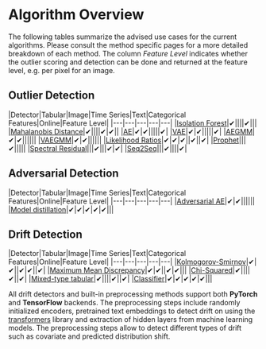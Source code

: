 # Algorithm Overview

The following tables summarize the advised use cases for the current algorithms. Please consult the method specific pages for a more detailed breakdown of each method. The column *Feature Level* indicates whether the outlier scoring and detection can be done and returned at the feature level, e.g. per pixel for an image.

## Outlier Detection

|Detector|Tabular|Image|Time Series|Text|Categorical Features|Online|Feature Level|
|---|---|---|---|---|
|[Isolation Forest](../methods/iforest.ipynb)|✔||||✔|||
|[Mahalanobis Distance](../methods/mahalanobis.ipynb)|✔||||✔|✔||
|[AE](../methods/ae.ipynb)|✔|✔|||||✔|
|[VAE](../methods/vae.ipynb)|✔|✔|||||✔|
|[AEGMM](../methods/aegmm.ipynb)|✔|✔||||||
|[VAEGMM](../methods/vaegmm.ipynb)|✔|✔||||||
|[Likelihood Ratios](../methods/llr.ipynb)|✔|✔|✔||✔||✔|
|[Prophet](../methods/prophet.ipynb)|||✔|||||
|[Spectral Residual](../methods/sr.ipynb)|||✔|||✔|✔|
|[Seq2Seq](../methods/seq2seq.ipynb)|||✔||||✔|

## Adversarial Detection

|Detector|Tabular|Image|Time Series|Text|Categorical Features|Online|Feature Level|
|---|---|---|---|---|
|[Adversarial AE](../methods/adversarialae.ipynb)|✔|✔||||||
|[Model distillation](../methods/modeldistillation.ipynb)|✔|✔|✔|✔|✔|||

## Drift Detection

|Detector|Tabular|Image|Time Series|Text|Categorical Features|Online|Feature Level|
|---|---|---|---|---|
|[Kolmogorov-Smirnov](../methods/ksdrift.ipynb)|✔|✔||✔|✔||✔|
|[Maximum Mean Discrepancy](../methods/mmddrift.ipynb)|✔|✔||✔|✔|||
|[Chi-Squared](../methods/chisquaredrift.ipynb)|✔||||✔||✔|
|[Mixed-type tabular](../methods/tabulardrift.ipynb)|✔||||✔||✔|
|[Classifier](../methods/classifierdrift.ipynb)|✔|✔|✔|✔|✔|||

All drift detectors and built-in preprocessing methods support both **PyTorch** and **TensorFlow** backends.
The preprocessing steps include randomly initialized encoders, pretrained text embeddings to detect drift on 
using the [transformers](https://github.com/huggingface/transformers) library and extraction of hidden layers from machine learning models. 
The preprocessing steps allow to detect different types of drift such as covariate and predicted distribution shift.
